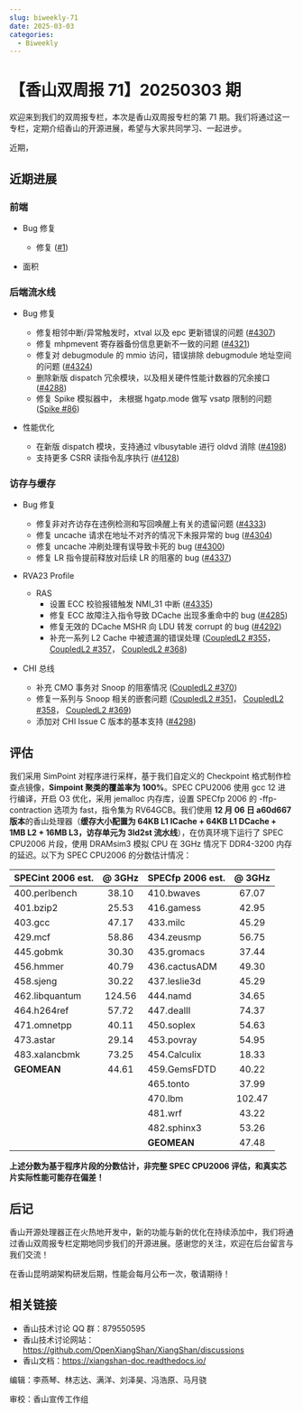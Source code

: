 ```yaml
---
slug: biweekly-71
date: 2025-03-03
categories:
  - Biweekly
---
```


# 【香山双周报 71】20250303 期

欢迎来到我们的双周报专栏，本次是香山双周报专栏的第 71 期。我们将通过这一专栏，定期介绍香山的开源进展，希望与大家共同学习、一起进步。

近期，


<!-- more -->

## 近期进展

### 前端

- Bug 修复
    - 修复 ([#1](https://github.com/OpenXiangShan/XiangShan/pull/1))

- 面积

### 后端流水线

- Bug 修复
    - 修复相邻中断/异常触发时，xtval 以及 epc 更新错误的问题 ([#4307](https://github.com/OpenXiangShan/XiangShan/pull/4307))
    - 修复 mhpmevent 寄存器备份信息更新不一致的问题 ([#4321](https://github.com/OpenXiangShan/XiangShan/pull/4321))
    - 修复对 debugmodule 的 mmio 访问，错误排除 debugmodule 地址空间的问题 ([#4324](https://github.com/OpenXiangShan/XiangShan/pull/4324))
    - 删除新版 dispatch 冗余模块，以及相关硬件性能计数器的冗余接口 ([#4288](https://github.com/OpenXiangShan/XiangShan/pull/4288))
    - 修复 Spike 模拟器中， 未根据 hgatp.mode 做写 vsatp 限制的问题 ([Spike #86](https://github.com/OpenXiangShan/riscv-isa-sim/pull/86))

- 性能优化
    - 在新版 dispatch 模块，支持通过 vlbusytable 进行 oldvd 消除 ([#4198](https://github.com/OpenXiangShan/XiangShan/pull/4198))
    - 支持更多 CSRR 读指令乱序执行 ([#4128](https://github.com/OpenXiangShan/XiangShan/pull/4128))

### 访存与缓存

- Bug 修复
    - 修复非对齐访存在违例检测和写回唤醒上有关的遗留问题 ([#4333](https://github.com/OpenXiangShan/XiangShan/pull/4333))
    - 修复 uncache 请求在地址不对齐的情况下未报异常的 bug ([#4304](https://github.com/OpenXiangShan/XiangShan/pull/4304))
    - 修复 uncache 冲刷处理有误导致卡死的 bug ([#4300](https://github.com/OpenXiangShan/XiangShan/pull/4300))
    - 修复 LR 指令提前释放对后续 LR 的阻塞的 bug ([#4337](https://github.com/OpenXiangShan/XiangShan/pull/4337))
    
- RVA23 Profile
    - RAS
        - 设置 ECC 校验报错触发 NMI_31 中断 ([#4335](https://github.com/OpenXiangShan/XiangShan/pull/4335))
        - 修复 ECC 故障注入指令导致 DCache 出现多重命中的 bug ([#4285](https://github.com/OpenXiangShan/XiangShan/pull/4285))
        - 修复无效的 DCache MSHR 向 LDU 转发 corrupt 的 bug ([#4292](https://github.com/OpenXiangShan/XiangShan/pull/4292))
        - 补充一系列 L2 Cache 中被遗漏的错误处理 ([CoupledL2 #355](https://github.com/OpenXiangShan/CoupledL2/pull/355)， [CoupledL2 #357](https://github.com/OpenXiangShan/CoupledL2/pull/357)， [CoupledL2 #368](https://github.com/OpenXiangShan/CoupledL2/pull/368))

- CHI 总线
    - 补充 CMO 事务对 Snoop 的阻塞情况 ([CoupledL2 #370](https://github.com/OpenXiangShan/CoupledL2/pull/370))
    - 修复一系列与 Snoop 相关的嵌套问题 ([CoupledL2 #351](https://github.com/OpenXiangShan/CoupledL2/pull/351)， [CoupledL2 #358](https://github.com/OpenXiangShan/CoupledL2/pull/358)， [CoupledL2 #369](https://github.com/OpenXiangShan/CoupledL2/pull/369))
    - 添加对 CHI Issue C 版本的基本支持 ([#4298](https://github.com/OpenXiangShan/XiangShan/pull/4298))


## 评估

我们采用 SimPoint 对程序进行采样，基于我们自定义的 Checkpoint 格式制作检查点镜像，**Simpoint 聚类的覆盖率为 100%**。SPEC CPU2006 使用 gcc 12 进行编译，开启 O3 优化，采用 jemalloc 内存库，设置 SPECfp 2006 的 -ffp-contraction 选项为 fast，指令集为 RV64GCB。我们使用 **12 月 06 日 a60d667 版本**的香山处理器（**缓存大小配置为 64KB L1 ICache + 64KB L1 DCache + 1MB L2 + 16MB L3，访存单元为 3ld2st 流水线**），在仿真环境下运行了 SPEC CPU2006 片段，使用 DRAMsim3 模拟 CPU 在 3GHz 情况下 DDR4-3200 内存的延迟。以下为 SPEC CPU2006 的分数估计情况：

| SPECint 2006 est. | @ 3GHz | SPECfp 2006 est.  | @ 3GHz |
| :---------------- | :----: | :---------------- | :----: |
| 400.perlbench     | 38.10  | 410.bwaves        | 67.07  |
| 401.bzip2         | 25.53  | 416.gamess        | 42.95  |
| 403.gcc           | 47.17  | 433.milc          | 45.29  |
| 429.mcf           | 58.86  | 434.zeusmp        | 56.75  |
| 445.gobmk         | 30.30  | 435.gromacs       | 37.44  |
| 456.hmmer         | 40.79  | 436.cactusADM     | 49.30  |
| 458.sjeng         | 30.22  | 437.leslie3d      | 45.29  |
| 462.libquantum    | 124.56 | 444.namd          | 34.65  |
| 464.h264ref       | 57.72  | 447.dealII        | 74.37  |
| 471.omnetpp       | 40.11  | 450.soplex        | 54.63  |
| 473.astar         | 29.14  | 453.povray        | 54.95  |
| 483.xalancbmk     | 73.25  | 454.Calculix      | 18.33  |
| **GEOMEAN**       | 44.61  | 459.GemsFDTD      | 40.22  |
|                   |        | 465.tonto         | 37.99  |
|                   |        | 470.lbm           | 102.47 |
|                   |        | 481.wrf           | 43.22  |
|                   |        | 482.sphinx3       | 53.26  |
|                   |        | **GEOMEAN**       | 47.48  |

**上述分数为基于程序片段的分数估计，非完整 SPEC CPU2006 评估，和真实芯片实际性能可能存在偏差！**

## 后记

香山开源处理器正在火热地开发中，新的功能与新的优化在持续添加中，我们将通过香山双周报专栏定期地同步我们的开源进展。感谢您的关注，欢迎在后台留言与我们交流！

在香山昆明湖架构研发后期，性能会每月公布一次，敬请期待！

## 相关链接

* 香山技术讨论 QQ 群：879550595
* 香山技术讨论网站：https://github.com/OpenXiangShan/XiangShan/discussions
* 香山文档：https://xiangshan-doc.readthedocs.io/

编辑：李燕琴、林志达、满洋、刘泽昊、冯浩原、马月骁

审校：香山宣传工作组

